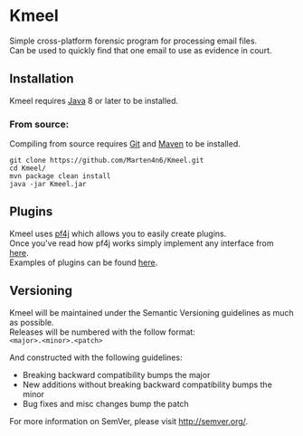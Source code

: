 # Kmeel
Simple cross-platform forensic program for processing email files. <br/>
Can be used to quickly find that one email to use as evidence in court.

## Installation
Kmeel requires [Java](http://www.oracle.com/technetwork/java/javase/downloads/index.html) 8 or later to be installed.

### From source:
Compiling from source requires [Git](https://git-scm.com/) and [Maven](https://maven.apache.org/) to be installed.
```
git clone https://github.com/Marten4n6/Kmeel.git
cd Kmeel/
mvn package clean install
java -jar Kmeel.jar
```

## Plugins
Kmeel uses [pf4j](https://github.com/decebals/pf4j) which allows you to easily create plugins. <br/>
Once you've read how pf4j works simply implement any interface from [here](https://github.com/Marten4n6/Kmeel/tree/master/KmeelAPI/src/main/java/com/github/kmeel/api/spi). <br/>
Examples of plugins can be found [here](https://github.com/Marten4n6/Kmeel/tree/master/plugins).

## Versioning
Kmeel will be maintained under the Semantic Versioning guidelines as much as possible. <br/>
Releases will be numbered with the follow format: <br/>
`<major>.<minor>.<patch>`

And constructed with the following guidelines:
* Breaking backward compatibility bumps the major
* New additions without breaking backward compatibility bumps the minor
* Bug fixes and misc changes bump the patch

For more information on SemVer, please visit http://semver.org/.
